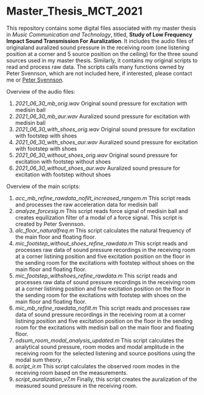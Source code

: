 # Master_Thesis_MCT_2021

This repository contains some digital files associated with my master thesis in *Music Communication and Technology*, titled, **Study of Low Frequency Impact Sound Transmission For Auralization**. It includes the audio files of originaland auralized sound pressure in the receiving room (one listening position at a corner and 5 source position on the ceiling) for the three sound sources used in my master thesis. Similarly, it contains my original scripts to read and process raw data. The scripts calls many functions owned by Peter Svennson, which are not included here, if interested, please contact me or <a href="https://www.ntnu.edu/employees/peter.svensson">Peter Svennson</a>.

Overview of the audio files:
1. *2021_06_30_mb_orig.wav* Original sound pressure for excitation with medisin ball
2. *2021_06_30_mb_aur.wav* Auralized sound pressure for excitation with medisin ball
3. *2021_06_30_with_shoes_orig.wav* Original sound pressure for excitation with footstep with shoes
4. *2021_06_30_with_shoes_aur.wav* Auralized sound pressure for excitation with footstep with shoes
5. *2021_06_30_without_shoes_orig.wav* Original sound pressure for excitation with footstep without shoes
6. *2021_06_30_without_shoes_aur.wav* Auralized sound pressure for excitation with footstep without shoes

Overview of the main scripts:
1.  *acc_mb_refine_rawdata_nofilt_increased_rangem.m* This script reads and processes the raw acceleration data for medisin ball
2.  *analyze_forcesig.m* This script reads force signal of medisin ball and creates equilization filter of a modal of a force signal. This script is created by Peter Svennson.
3.  *alc_floor_naturalfreq.m*  This script calculates the natural frequency of the main floor and floating floor.
4.  *mic_footstep_without_shoes_refine_rawdata.m* This script reads and processes raw data of sound pressure recordings in the receiving room at a corner listining position and five excitation position on the floor in the sending room for the excitations with footstep without shoes on the main floor and floating floor.
5.  *mic_footstep_withshoes_refine_rawdata.m* This script reads and processes raw data of sound pressure recordings in the receiving room at a corner listining position and five excitation position on the floor in the sending room  for the excitations with footstep with shoes on the main floor and floating floor.
6.  *mic_mb_refine_rawdata_nofilt.m* This script reads and processes raw data of sound pressure recordings in the receiving room at a corner listining position and five excitation position on the floor in the sending room  for the excitations with medisin ball on the main floor and floating floor.
7.  *odsum_room_modal_analysis_updated.m* This script calculates the analytical sound pressure, room modes and modal amplitude in the receiving room for the selected listening and source positions using the modal sum theory. 
8.  *script_ir.m* This script calculates the observed room modes in the receiving room based on the measurements.
9.  *script_auralization_v7.m* Finally, this script creates the auralization of the measured sound pressure in the receiving room.
